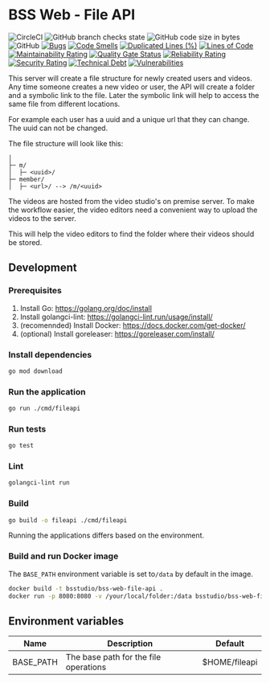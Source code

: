 # BSS Web - File API

![CircleCI](https://img.shields.io/circleci/build/github/BSStudio/bss-web-file-api/main?label=build)
![GitHub branch checks state](https://img.shields.io/github/checks-status/BSStudio/bss-web-file-api/main)
![GitHub code size in bytes](https://img.shields.io/github/languages/code-size/BSStudio/bss-web-file-api)
![GitHub](https://img.shields.io/github/license/BSStudio/bss-web-file-api)
[![Bugs](https://sonarcloud.io/api/project_badges/measure?project=BSStudio_bss-web-file-api&metric=bugs)](https://sonarcloud.io/dashboard?id=BSStudio_bss-web-file-api)
[![Code Smells](https://sonarcloud.io/api/project_badges/measure?project=BSStudio_bss-web-file-api&metric=code_smells)](https://sonarcloud.io/dashboard?id=BSStudio_bss-web-file-api)
[![Duplicated Lines (%)](https://sonarcloud.io/api/project_badges/measure?project=BSStudio_bss-web-file-api&metric=duplicated_lines_density)](https://sonarcloud.io/dashboard?id=BSStudio_bss-web-file-api)
[![Lines of Code](https://sonarcloud.io/api/project_badges/measure?project=BSStudio_bss-web-file-api&metric=ncloc)](https://sonarcloud.io/dashboard?id=BSStudio_bss-web-file-api)
[![Maintainability Rating](https://sonarcloud.io/api/project_badges/measure?project=BSStudio_bss-web-file-api&metric=sqale_rating)](https://sonarcloud.io/dashboard?id=BSStudio_bss-web-file-api)
[![Quality Gate Status](https://sonarcloud.io/api/project_badges/measure?project=BSStudio_bss-web-file-api&metric=alert_status)](https://sonarcloud.io/dashboard?id=BSStudio_bss-web-file-api)
[![Reliability Rating](https://sonarcloud.io/api/project_badges/measure?project=BSStudio_bss-web-file-api&metric=reliability_rating)](https://sonarcloud.io/dashboard?id=BSStudio_bss-web-file-api)
[![Security Rating](https://sonarcloud.io/api/project_badges/measure?project=BSStudio_bss-web-file-api&metric=security_rating)](https://sonarcloud.io/dashboard?id=BSStudio_bss-web-file-api)
[![Technical Debt](https://sonarcloud.io/api/project_badges/measure?project=BSStudio_bss-web-file-api&metric=sqale_index)](https://sonarcloud.io/dashboard?id=BSStudio_bss-web-file-api)
[![Vulnerabilities](https://sonarcloud.io/api/project_badges/measure?project=BSStudio_bss-web-file-api&metric=vulnerabilities)](https://sonarcloud.io/dashboard?id=BSStudio_bss-web-file-api)

This server will create a file structure for newly created users and videos.
Any time someone creates a new video or user, the API will create a folder and a symbolic link to the file.
Later the symbolic link will help to access the same file from different locations.

For example each user has a uuid and a unique url that they can change.
The uuid can not be changed.

The file structure will look like this:
```
│
├─ m/
│  ├─ <uuid>/
├─ member/
│  ├─ <url>/ --> /m/<uuid>
```
The videos are hosted from the video studio's on premise server.
To make the workflow easier, the video editors need a convenient way to upload the videos to the server.

This will help the video editors to find the folder where their videos should be stored.

## Development

### Prerequisites

1. Install Go: https://golang.org/doc/install
1. Install golangci-lint: https://golangci-lint.run/usage/install/
1. (recomennded) Install Docker: https://docs.docker.com/get-docker/
1. (optional) Install goreleaser: https://goreleaser.com/install/

### Install dependencies

```bash
go mod download
```

### Run the application

```bash
go run ./cmd/fileapi
```

### Run tests

```bash
go test
```

### Lint

```bash
golangci-lint run
```

### Build

```bash
go build -o fileapi ./cmd/fileapi
```

Running the applications differs based on the environment.

### Build and run Docker image

The `BASE_PATH` environment variable is set to`/data` by default in the image.

```bash
docker build -t bsstudio/bss-web-file-api .
docker run -p 8080:8080 -v /your/local/folder:/data bsstudio/bss-web-file-api
```

## Environment variables

| Name      | Description                           | Default       |
|-----------|---------------------------------------|---------------|
| BASE_PATH | The base path for the file operations | $HOME/fileapi |

